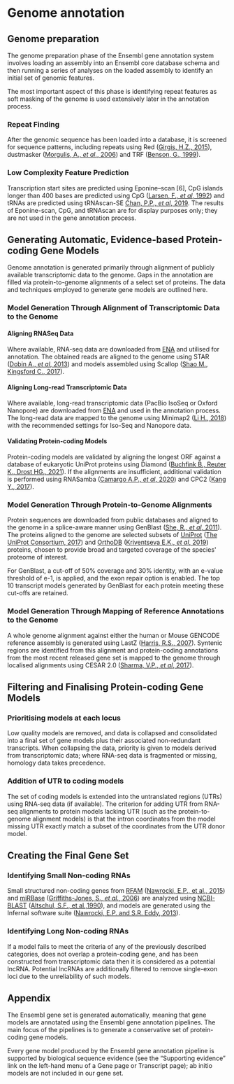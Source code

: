 # Genome annotation

## Genome preparation

The genome preparation phase of the Ensembl gene annotation system involves loading an assembly into an Ensembl core database schema and then running a series of analyses on the loaded assembly to identify an initial set of genomic features.

The most important aspect of this phase is identifying repeat features as soft masking of the genome is used extensively later in the annotation process.

### Repeat Finding

After the genomic sequence has been loaded into a database, it is screened for sequence patterns, including repeats using Red ([Girgis, H.Z., 2015](https://doi.org/10.1186/s12859-015-0654-5)), dustmasker ([Morgulis, A., *et al.*, 2006](https://doi.org/10.1089/cmb.2006.13.1028)) and TRF ([Benson, G., 1999](https://doi.org/10.1093/nar/27.2.573)).

### Low Complexity Feature Prediction

Transcription start sites are predicted using Eponine–scan [6], CpG islands longer than 400 bases are predicted using CpG ([Larsen, F., *et al*, 1992](https://doi.org/10.1016/0888-7543(92)90024-m)) and tRNAs are predicted using tRNAscan-SE [Chan, P.P., *et al*, 2019](https://doi.org/10.1007/978-1-4939-9173-0_1). The results of Eponine-scan, CpG, and tRNAscan are for display purposes only; they are not used in the gene annotation process. 

## Generating Automatic, Evidence-based Protein-coding Gene Models

Genome annotation is generated primarily through alignment of publicly available transcriptomic data to the genome. Gaps in the annotation are filled via protein-to-genome alignments of a select set of proteins. The data and techniques employed to generate gene models are outlined here. 

### Model Generation Through Alignment of Transcriptomic Data to the Genome

#### Aligning RNASeq Data
Where available, RNA-seq data are downloaded from [ENA](https://www.ebi.ac.uk/ena/) and utilised for annotation. The obtained reads are aligned to the genome using STAR ([Dobin A., *et al*, 2013](https://academic.oup.com/bioinformatics/article/29/1/15/272537?login=true)) and models assembled using Scallop ([Shao M., Kingsford C., 2017](https://www.nature.com/articles/nbt.4020)). 

#### Aligning Long-read Transcriptomic Data
Where available, long-read transcriptomic data (PacBio IsoSeq or Oxford Nanopore) are downloaded from [ENA](https://www.ebi.ac.uk/ena/) and used in the annotation process. The long-read data are mapped to the genome using Minimap2 ([Li H., 2018](https://academic.oup.com/bioinformatics/article/34/18/3094/4994778)) with the recommended settings for Iso-Seq and Nanopore data. 

#### Validating Protein-coding Models
Protein-coding models are validated by aligning the longest ORF against a database of eukaryotic UniProt proteins using Diamond ([Buchfink B., Reuter K., Drost HG., 2021](https://www.nature.com/articles/s41592-021-01101-x)). If the alignments are insufficient, additional validation is performed using RNASamba ([Camargo A.P., *et al*, 2020](https://academic.oup.com/nargab/article/2/1/lqz024/5701461)) and CPC2 ([Kang Y., 2017](https://academic.oup.com/nar/article/45/W1/W12/3831091)).

### Model Generation Through Protein-to-Genome Alignments

Protein sequences are downloaded from public databases and aligned to the genome in a splice-aware manner using GenBlast ([She, R., *et al*, 2011](https://academic.oup.com/bioinformatics/article/27/15/2141/403866)). The proteins aligned to the genome are selected subsets of [UniProt](https://www.uniprot.org/) ([The UniProt Consortium, 2017](https://doi.org/10.1093/nar/gkw1099)) and [OrthoDB](https://www.orthodb.org/) ([Kriventseva E.K., *et al*, 2019](https://doi.org/10.1093/nar/gky1053)) proteins, chosen to provide broad and targeted coverage of the species' proteome of interest.

For GenBlast, a cut-off of 50% coverage and 30% identity, with an e-value threshold of e-1, is applied, and the exon repair option is enabled. The top 10 transcript models generated by GenBlast for each protein meeting these cut-offs are retained.

### Model Generation Through Mapping of Reference Annotations to the Genome

A whole genome alignment against either the human or Mouse GENCODE reference assembly is generated using LastZ ([Harris, R.S., 2007](https://www.bx.psu.edu/~rsharris/rsharris_phd_thesis_2007.pdf)). Syntenic regions 
are identified from this alignment and protein-coding annotations from the most recent released gene set is mapped to the genome through localised alignments using CESAR 2.0 ([Sharma, V.P., *et al*, 2017](https://academic.oup.com/bioinformatics/article/33/24/3985/4095639)).


## Filtering and Finalising Protein-coding Gene Models

### Prioritising models at each locus

Low quality models are removed, and data is collapsed and consolidated into a final set of gene models plus their associated non-redundant transcripts. When collapsing the data, priority is given to models derived from transcriptomic data; where RNA-seq data is fragmented or missing, homology data takes precedence.

### Addition of UTR to coding models
The set of coding models is extended into the untranslated regions (UTRs) using RNA-seq data (if available). The criterion for adding UTR from RNA-seq alignments to protein models lacking UTR (such as the protein-to-genome alignment models) is that the intron coordinates from the model missing UTR exactly match a subset of the coordinates from the UTR donor model.

## Creating the Final Gene Set

### Identifying Small Non-coding RNAs

Small structured non-coding genes from [RFAM](https://rfam.org/) ([Nawrocki, E.P., et al., 2015](https://pubmed.ncbi.nlm.nih.gov/25392425/)) and [miRBase](https://www.mirbase.org/) ([Griffiths-Jones, S., *et al.*, 2006](https://pubmed.ncbi.nlm.nih.gov/16381832/)) are analyzed using [NCBI-BLAST](https://blast.ncbi.nlm.nih.gov/Blast.cgi) ([Altschul, S.F., et al.,1990](https://pubmed.ncbi.nlm.nih.gov/2231712/)), and models are generated using the Infernal software suite ([Nawrocki, E.P. and S.R. Eddy, 2013](https://academic.oup.com/bioinformatics/article/29/22/2933/316439)).


### Identifying Long Non-coding RNAs

If a model fails to meet the criteria of any of the previously described categories, does not overlap a protein-coding gene, and has been constructed from transcriptomic data then it is considered as a potential lncRNA. Potential lncRNAs are additionally filtered to remove single-exon loci due to the unreliability of such models.

## Appendix
The Ensembl gene set is generated automatically, meaning that gene models are annotated using the Ensembl gene annotation pipelines. The main focus of the pipelines is to generate a conservative set of protein-coding gene models.

Every gene model produced by the Ensembl gene annotation pipeline is supported by biological sequence evidence (see the “Supporting evidence” link on the left-hand menu of a Gene page or Transcript page); ab initio models are not included in our gene set.

